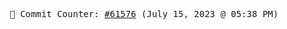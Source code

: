 <p align="center">
    <samp>
        📮 Commit Counter: <a href="https://github.com/Javascript-void0/Javascript-void0/commits/main">#61576</a> (July 15, 2023 @ 05:38 PM)
    </samp>
</p>